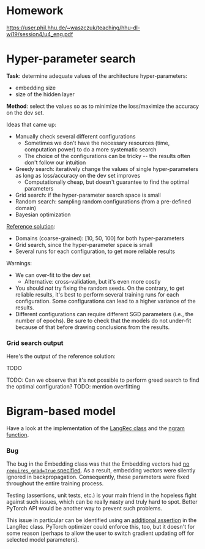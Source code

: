 # Homework

https://user.phil.hhu.de/~waszczuk/teaching/hhu-dl-wi19/session4/u4_eng.pdf


# Hyper-parameter search 

**Task**: determine adequate values of the architecture hyper-parameters:
* embedding size
* size of the hidden layer

**Method**: select the values so as to minimize the loss/maximize the accuracy on
the dev set.

Ideas that came up:
* Manually check several different configurations
  * Sometimes we don't have the necessary resources (time, computation
    power) to do a more systematic search
  * The choice of the configurations can be tricky -- the results often don't
    follow our intuition
* Greedy search: iteratively change the values of single hyper-parameters as
  long as loss/accuracy on the dev set improves
  * Computationally cheap, but doesn't guarantee to find the optimal parameters
* Grid search: if the hyper-parameter search space is small
* Random search: sampling random configurations (from a pre-defined domain)
* Bayesian optimization

[Reference solution](main.py#L300-L350):
* Domains (coarse-grained): [10, 50, 100] for both hyper-parameters
* Grid search, since the hyper-parameter space is small
* Several runs for each configuration, to get more reliable results

Warnings:
* We can over-fit to the dev set
  * Alternative: cross-validation, but it's even more costly
* You should *not* try fixing the random seeds.  On the contrary, to get
  reliable results, it's best to perform several training runs for each
  configuration.  Some configurations can lead to a higher variance of the
  results.
* Different configurations can require different SGD parameters (i.e., the
  number of epochs).  Be sure to check that the models do not under-fit because
  of that before drawing conclusions from the results.

<!---
Some problems:
* 
-->

### Grid search output

Here's the output of the reference solution:

TODO

TODO: Can we observe that it's not possible to perform greed search to find the
optimal configuration?
TODO: mention overfitting


# Bigram-based model

Have a look at the implementation of the [LangRec class](main.py#L36-L142) and
the [ngram function](main.py#L19-L33).

### Bug

The bug in the Embedding class was that the Embedding vectors had [no
`requires_grad=True` specified](embedding.py#L42).  As a result, embedding
vectors were silently ignored in backpropagation.  Consequently, these
parameters were fixed throughout the entire training process.

Testing (assertions, unit tests, etc.) is your main friend in the hopeless
fight against such issues, which can be really nasty and truly hard to spot.
Better PyTorch API would be another way to prevent such problems.

This issue in particular can be identified using an [additional
assertion](main.py#L67-L70) in the LangRec class.  PyTorch optimizer could
enforce this, too, but it doesn't for some reason (perhaps to allow the user to
switch gradient updating off for selected model parameters).

